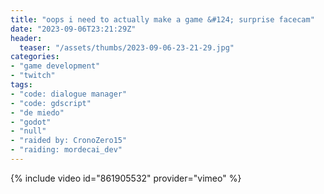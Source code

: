```yaml
---
title: "oops i need to actually make a game &#124; surprise facecam"
date: "2023-09-06T23:21:29Z"
header:
  teaser: "/assets/thumbs/2023-09-06-23-21-29.jpg"
categories:
- "game development"
- "twitch"
tags:
- "code: dialogue manager"
- "code: gdscript"
- "de miedo"
- "godot"
- "null"
- "raided by: CronoZero15"
- "raiding: mordecai_dev"
---
```

{% include video id="861905532" provider="vimeo" %}
